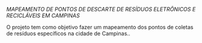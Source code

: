 _MAPEAMENTO DE PONTOS DE DESCARTE DE RESÍDUOS ELETRÔNICOS E RECICLÁVEIS EM CAMPINAS_

O projeto tem como objetivo fazer um mapeamento dos pontos de coletas de resíduos específicos na cidade de Campinas..
